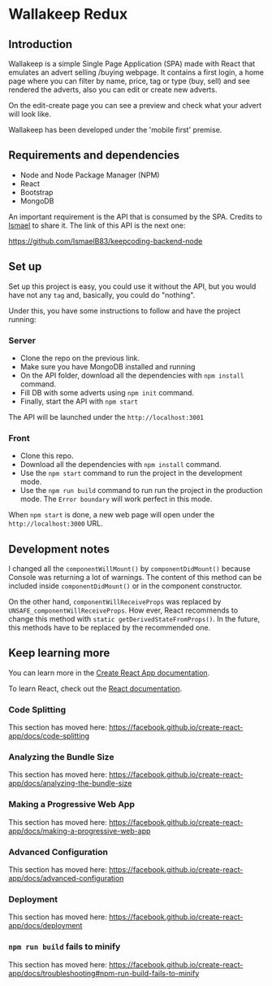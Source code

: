 # Wallakeep Redux


## Introduction
Wallakeep is a simple Single Page Application (SPA) made with React that emulates an advert selling /buying webpage. It contains a first login, a home page where you can filter by name, price, tag or type (buy, sell) and see rendered the adverts, also you can edit or create new adverts. 

On the edit-create page you can see a preview and check what your advert will look like.

Wallakeep has been developed under the 'mobile first' premise.

## Requirements and dependencies

* Node and Node Package Manager (NPM)
* React
* Bootstrap
* MongoDB

An important requirement is the API that is consumed by the SPA. Credits to [Ismael](https://github.com/IsmaelB83) to share it. The link of this API is the next one:

https://github.com/IsmaelB83/keepcoding-backend-node

## Set up

Set up this project is easy, you could use it without the API, but you would have not any `tag` and, basically, you could do "nothing".

Under this, you have some instructions to follow and have the project running:

### Server

* Clone the repo on the previous link.
* Make sure you have MongoDB installed and running
* On the API folder, download all the dependencies with `npm install` command.
* Fill DB with some adverts using `npm init` command.
* Finally, start the API with `npm start`

The API will be launched under the `http://localhost:3001`

### Front 

* Clone this repo.
* Download all the dependencies with `npm install` command.
* Use the `npm start` command to run the project in the development mode.
* Use the `npm run build` command to run run the project in the production mode. The `Error boundary` will work perfect in this mode.

When `npm start` is done, a new web page will open under the `http://localhost:3000` URL.

## Development notes

I changed all the `componentWillMount()` by `componentDidMount()` because Console was returning a lot of warnings. The content of this method can be included inside `componentDidMount()` or in the component constructor.

On the other hand, `componentWillReceiveProps` was replaced by `UNSAFE_componentWillReceiveProps`. How ever, React recommends to change this method with `static getDerivedStateFromProps()`. In the future, this methods have to be replaced by the recommended one.

## Keep learning more 

You can learn more in the [Create React App documentation](https://facebook.github.io/create-react-app/docs/getting-started).

To learn React, check out the [React documentation](https://reactjs.org/).

### Code Splitting

This section has moved here: https://facebook.github.io/create-react-app/docs/code-splitting

### Analyzing the Bundle Size

This section has moved here: https://facebook.github.io/create-react-app/docs/analyzing-the-bundle-size

### Making a Progressive Web App

This section has moved here: https://facebook.github.io/create-react-app/docs/making-a-progressive-web-app

### Advanced Configuration

This section has moved here: https://facebook.github.io/create-react-app/docs/advanced-configuration

### Deployment

This section has moved here: https://facebook.github.io/create-react-app/docs/deployment

### `npm run build` fails to minify

This section has moved here: https://facebook.github.io/create-react-app/docs/troubleshooting#npm-run-build-fails-to-minify
